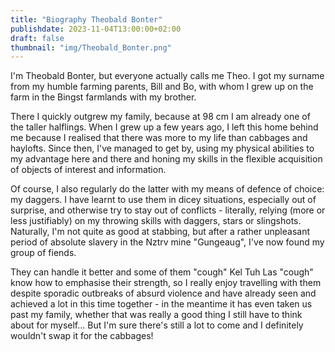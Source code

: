 ```yaml
---
title: "Biography Theobald Bonter"
publishdate: 2023-11-04T13:00:00+02:00
draft: false
thumbnail: "img/Theobald_Bonter.png"
---
```


I'm Theobald Bonter, but everyone actually calls me Theo. I got my surname from my humble farming parents, Bill and Bo, with whom I grew up on the farm in the Bingst farmlands with my brother.

There I quickly outgrew my family, because at 98 cm I am already one of the taller halflings. When I grew up a few years ago, I left this home behind me because I realised that there was more to my life than cabbages and haylofts. Since then, I've managed to get by, using my physical abilities to my advantage here and there and honing my skills in the flexible acquisition of objects of interest and information.

Of course, I also regularly do the latter with my means of defence of choice: my daggers. I have learnt to use them in dicey situations, especially out of surprise, and otherwise try to stay out of conflicts - literally, relying (more or less justifiably) on my throwing skills with daggers, stars or slingshots. Naturally, I'm not quite as good at stabbing, but after a rather unpleasant period of absolute slavery in the Nztrv mine "Gungeaug", I've now found my group of fiends.

They can handle it better and some of them "cough" Kel Tuh Las "cough" know how to emphasise their strength, so I really enjoy travelling with them despite sporadic outbreaks of absurd violence and have already seen and achieved a lot in this time together - in the meantime it has even taken us past my family, whether that was really a good thing I still have to think about for myself... But I'm sure there's still a lot to come and I definitely wouldn't swap it for the cabbages!
